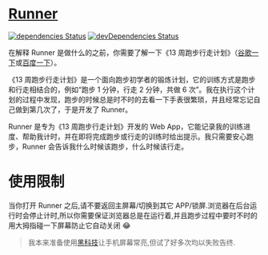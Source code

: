 # [Runner](http://runner.limingkai.cn/)

[![dependencies Status](https://img.shields.io/david/lmk123/Runner.svg?style=flat-square)](https://david-dm.org/lmk123/Runner)
[![devDependencies Status](https://img.shields.io/david/dev/lmk123/Runner.svg?style=flat-square)](https://david-dm.org/lmk123/Runner#info=devDependencies)

在解释 Runner 是做什么的之前，你需要了解一下《13 周跑步行走计划》（[谷歌一下](https://www.google.com/webhp#q=13%E5%91%A8%E8%B7%91%E6%AD%A5%E8%A1%8C%E8%B5%B0%E8%AE%A1%E5%88%92)或[百度一下](https://www.baidu.com/s?wd=13%E5%91%A8%E8%B7%91%E6%AD%A5%E8%A1%8C%E8%B5%B0%E8%AE%A1%E5%88%92)）。

《13 周跑步行走计划》是一个面向跑步初学者的锻炼计划，它的训练方式是跑步和行走相结合的，例如“跑步 1 分钟，行走 2 分钟，共做 6 次”。我在执行这个计划的过程中发现，跑步的时候总是时不时的去看一下手表很繁琐，并且经常忘记自己做到第几次了，于是开发了 Runner。

Runner 是专为《13 周跑步行走计划》开发的 Web App，它能记录我的训练进度、帮助我计时，并在即将完成跑步或行走的训练时给出提示。我只需要安心跑步，Runner 会告诉我什么时候该跑步，什么时候该行走。

# 使用限制

当你打开 Runner 之后,请不要返回主屏幕/切换到其它 APP/锁屏.浏览器在后台运行时会停止计时,所以你需要保证浏览器总是在运行着,并且跑步过程中要时不时的用大拇指碰一下屏幕防止它自动关闭 :joy:

> 我本来准备使用[黑科技](https://github.com/richtr/NoSleep.js)让手机屏幕常亮,但试了好多次均以失败告终.
